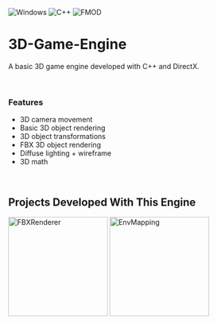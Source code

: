 ![Windows](https://img.shields.io/badge/Windows-0078D6?style=for-the-badge&logo=windows&logoColor=white) ![C++](https://img.shields.io/badge/c++-%2300599C.svg?style=for-the-badge&logo=c%2B%2B&logoColor=white)  ![FMOD](https://img.shields.io/badge/-fmod-000000?style=for-the-badge&logo=c%2B%2B&logoColor=white)  
# 3D-Game-Engine
A basic 3D game engine developed with C++ and DirectX.

<br />

### Features
* 3D camera movement
* Basic 3D object rendering
* 3D object transformations
* FBX 3D object rendering
* Diffuse lighting + wireframe
* 3D math

<br />

## Projects Developed With This Engine
[<img alt="FBXRenderer" height="200" src="https://github.com/xpsa0421/3D-Game-Engine/assets/71711432/0338951b-2588-42c8-842e-946b6ae93ed2"/>](https://github.com/xpsa0421/FBX-Renderer)
<img height="200" alt="EnvMapping" src="https://github.com/xpsa0421/3D-Game-Engine/assets/71711432/92745c7d-d98e-48a4-be61-6b6f342f58e1">

